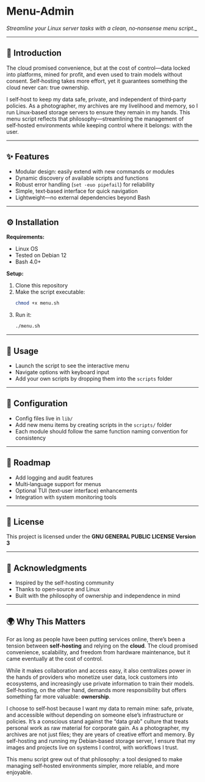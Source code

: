 # Menu-Admin
_Streamline your Linux server tasks with a clean, no‑nonsense menu script.__

---

## 📖 Introduction

The cloud promised convenience, but at the cost of control—data locked into platforms,
mined for profit, and even used to train models without consent. Self‑hosting takes more
effort, yet it guarantees something the cloud never can: true ownership.

I self‑host to keep my data safe, private, and independent of third‑party policies.
As a photographer, my archives are my livelihood and memory, so I run Linux‑based storage
servers to ensure they remain in my hands. This menu script reflects that
philosophy—streamlining the management of self‑hosted environments while keeping control
where it belongs: with the user.

---

## ✨ Features

- Modular design: easily extend with new commands or modules
- Dynamic discovery of available scripts and functions
- Robust error handling (`set -euo pipefail`) for reliability
- Simple, text‑based interface for quick navigation
- Lightweight—no external dependencies beyond Bash

---

## ⚙️ Installation

**Requirements:**
- Linux OS
- Tested on Debian 12
- Bash 4.0+

**Setup:**
1. Clone this repository
2. Make the script executable:
   ```bash
   chmod +x menu.sh
   ```
3. Run it:
   ```bash
   ./menu.sh
   ```

---

## 🚀 Usage

- Launch the script to see the interactive menu
- Navigate options with keyboard input
- Add your own scripts by dropping them into the `scripts` folder

---

## 🔧 Configuration

- Config files live in `lib/`
- Add new menu items by creating scripts in the `scripts/` folder
- Each module should follow the same function naming convention for consistency

---

## 🌱 Roadmap

- Add logging and audit features
- Multi‑language support for menus
- Optional TUI (text‑user interface) enhancements
- Integration with system monitoring tools

---

## 📜 License

This project is licensed under the **GNU GENERAL PUBLIC LICENSE Version 3**

---

## 🙏 Acknowledgments

- Inspired by the self‑hosting community
- Thanks to open‑source and Linux
- Built with the philosophy of ownership and independence in mind

---

## 🌍 Why This Matters

For as long as people have been putting services online, there’s been a tension between
**self‑hosting** and relying on the **cloud**. The cloud promised convenience,
scalability, and freedom from hardware maintenance, but it came eventually at the cost of
control.

While it makes collaboration and access easy, it also centralizes power in the hands of
providers who monetize user data, lock customers into ecosystems, and increasingly use
private information to train their models. Self‑hosting, on the other hand, demands more
responsibility but offers something far more valuable: **ownership**.

I choose to self‑host because I want my data to remain mine: safe, private, and accessible
without depending on someone else’s infrastructure or policies. It’s a conscious stand
against the “data grab” culture that treats personal work as raw material for corporate
gain. As a photographer, my archives are not just files; they are years of creative effort
and memory. By self-hosting and running my Debian‑based storage server, I ensure that my
images and projects live on systems I control, with workflows I trust.

This menu script grew out of that philosophy: a tool designed to make managing self‑hosted
environments simpler, more reliable, and more enjoyable.